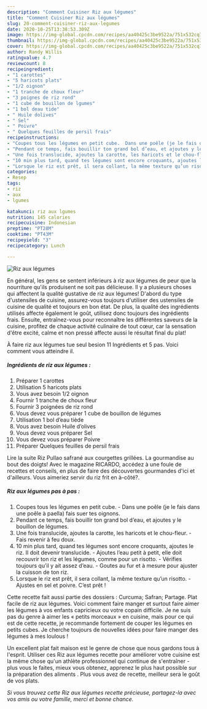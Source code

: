 ```yaml
---
description: "Comment Cuisiner Riz aux légumes"
title: "Comment Cuisiner Riz aux légumes"
slug: 20-comment-cuisiner-riz-aux-legumes
date: 2020-10-25T13:38:53.309Z
image: https://img-global.cpcdn.com/recipes/aa40425c3be9522a/751x532cq70/riz-aux-legumes-photo-principale-de-la-recette.jpg
thumbnail: https://img-global.cpcdn.com/recipes/aa40425c3be9522a/751x532cq70/riz-aux-legumes-photo-principale-de-la-recette.jpg
cover: https://img-global.cpcdn.com/recipes/aa40425c3be9522a/751x532cq70/riz-aux-legumes-photo-principale-de-la-recette.jpg
author: Randy Willis
ratingvalue: 4.7
reviewcount: 8
recipeingredient:
- "1 carottes"
- "5 haricots plats"
- "1/2 oignon"
- "1 tranche de choux fleur"
- "3 poignes de riz rond"
- "1 cube de bouillon de lgumes"
- "1 bol deau tide"
- " Huile dolives"
- " Sel"
- " Poivre"
- " Quelques feuilles de persil frais"
recipeinstructions:
- "Coupes tous les légumes en petit cube.  Dans une poêle (je le fais dans une poêle à paella) fais suer tes oignons."
- "Pendant ce temps, fais bouillir ton grand bol d’eau, et ajoutes y le bouillon de légumes."
- "Une fois translucide, ajoutes la carotte, les haricots et le chou-fleur.  Fais revenir à feu doux."
- "10 min plus tard, quand tes légumes sont encore croquants, ajoutes le riz. Il doit devenir translucide.  Ajoutes l’eau petit à petit, elle doit recouvrir ton riz et les légumes, comme pour un risotto.  Vérifies toujours qu’il y ait assez d’eau. Goutes au fur et à mesure pour ajuster la cuisson de ton riz."
- "Lorsque le riz est prêt, il sera collant, la même texture qu’un risotto.  Ajustes en sel et poivre. C’est prêt !"
categories:
- Resep
tags:
- riz
- aux
- lgumes

katakunci: riz aux lgumes 
nutrition: 145 calories
recipecuisine: Indonesian
preptime: "PT28M"
cooktime: "PT43M"
recipeyield: "3"
recipecategory: Lunch

---
```



![Riz aux légumes](https://img-global.cpcdn.com/recipes/aa40425c3be9522a/751x532cq70/riz-aux-legumes-photo-principale-de-la-recette.jpg)

En général, les gens se sentent inférieurs à riz aux légumes de peur que la nourriture qu'ils produisent ne soit pas délicieuse. Il y a plusieurs choses qui affectent la qualité gustative de riz aux légumes! D'abord du type d'ustensiles de cuisine, assurez-vous toujours d'utiliser des ustensiles de cuisine de qualité et toujours en bon état. De plus, la qualité des ingrédients utilisés affecte également le goût, utilisez donc toujours des ingrédients frais. Ensuite, entraînez-vous pour reconnaître les différentes saveurs de la cuisine, profitez de chaque activité culinaire de tout cœur, car la sensation d'être excité, calme et non pressé affecte aussi le résultat final du plat!

<!--inarticleads1-->

À faire riz aux légumes tue seul besion 11 Ingrédients et 5 pas. Voici comment vous atteindre il.

##### Ingrédients de riz aux légumes :

1. Préparer 1 carottes
1. Utilisation 5 haricots plats
1. Vous avez besoin 1/2 oignon
1. Fournir 1 tranche de choux fleur
1. Fournir 3 poignées de riz rond
1. Vous devez vous préparer 1 cube de bouillon de légumes
1. Utilisation 1 bol d’eau tiède
1. Vous avez besoin  Huile d’olives
1. Vous devez vous préparer  Sel
1. Vous devez vous préparer  Poivre
1. Préparer  Quelques feuilles de persil frais


Lire la suite Riz Pullao safrané aux courgettes grillées. La gourmandise au bout des doigts! Avec le magazine RICARDO, accédez à une foule de recettes et conseils, en plus de faire des découvertes gourmandes d&#39;ici et d&#39;ailleurs. Vous aimeriez servir du riz frit en à-côté?. 

<!--inarticleads2-->

##### Riz aux légumes pas à pas :

1. Coupes tous les légumes en petit cube.  - Dans une poêle (je le fais dans une poêle à paella) fais suer tes oignons.
1. Pendant ce temps, fais bouillir ton grand bol d’eau, et ajoutes y le bouillon de légumes.
1. Une fois translucide, ajoutes la carotte, les haricots et le chou-fleur.  - Fais revenir à feu doux.
1. 10 min plus tard, quand tes légumes sont encore croquants, ajoutes le riz. Il doit devenir translucide.  - Ajoutes l’eau petit à petit, elle doit recouvrir ton riz et les légumes, comme pour un risotto.  - Vérifies toujours qu’il y ait assez d’eau. - Goutes au fur et à mesure pour ajuster la cuisson de ton riz.
1. Lorsque le riz est prêt, il sera collant, la même texture qu’un risotto.  - Ajustes en sel et poivre. C’est prêt !


Cette recette fait aussi partie des dossiers : Curcuma; Safran; Partage. Plat facile de riz aux légumes. Voici comment faire manger et surtout faire aimer les légumes à vos enfants capricieux ou votre copain difficile. Je ne suis pas du genre à aimer les « petits morceaux » en cuisine, mais pour ce qui est de cette recette, je recommande fortement de couper les légumes en petits cubes. Je cherche toujours de nouvelles idées pour faire manger des légumes à mes loulous ! 

<!--inarticleads1-->

<p>
Un excellent plat fait maison est le genre de chose que nous gardons tous à l'esprit. Utiliser ces Riz aux légumes recette pour améliorer votre cuisine est la même chose qu'un athlète professionnel qui continue de s'entraîner - plus vous le faites, mieux vous obtenez, apprenez le plus haut possible sur la préparation des aliments . Plus vous avez de recette, meilleur sera le goût de vos plats.
</p>

<p>
<i>Si vous trouvez cette Riz aux légumes recette précieuse, partagez-la avec vos amis ou votre famille, merci et bonne chance.</i>
</p>
